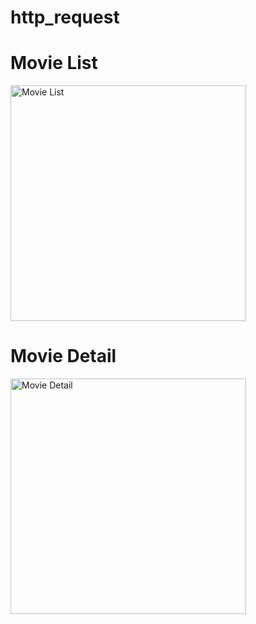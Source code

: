 # http_request

# Movie List
<img width="377" alt="Movie List" src="https://user-images.githubusercontent.com/89894405/165218134-10f61e1b-2181-4590-820b-ae9a83eb77f7.png">

# Movie Detail
<img width="377" alt="Movie Detail" src="https://user-images.githubusercontent.com/89894405/165218130-662b4912-c95d-4160-8c95-0b3277c20eb0.png">

